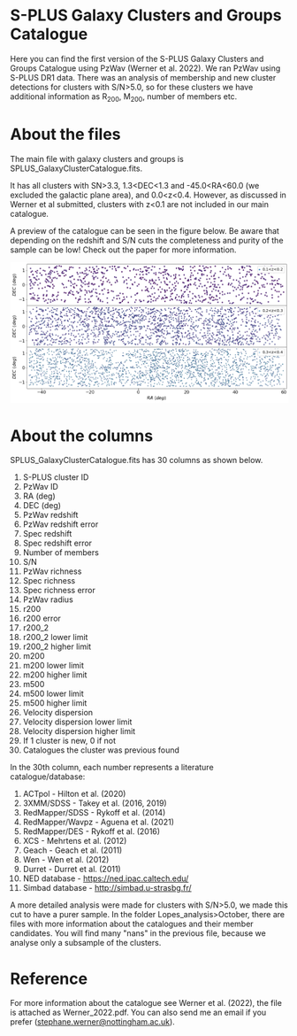 # S-PLUS Galaxy Clusters and Groups Catalogue
Here you can find the first version of the S-PLUS Galaxy Clusters and Groups Catalogue using PzWav (Werner et al. 2022). We ran PzWav using S-PLUS DR1 data.
There was an analysis of membership and new cluster detections for clusters with S/N>5.0, so for these clusters we have additional information as R<sub>200</sub>, M<sub>200</sub>, number of members etc.

# About the files

The main file with galaxy clusters and groups is SPLUS_GalaxyClusterCatalogue.fits. 

It has all clusters with SN>3.3, 1.3<DEC<1.3 and -45.0<RA<60.0 (we excluded the galactic plane area), and 0.0<z<0.4. However, as discussed in Werner et al submitted, clusters with z<0.1 are not included in our main catalogue.

A preview of the catalogue can be seen in the figure below. Be aware that depending on the redshift and S/N cuts the completeness and purity of the sample can be low! Check out the paper for more information. 

![](https://github.com/stephanewerner/SPLUS_GalaxyClusterCatalogue/blob/main/SPLUS_DR1_catalogue.png) 

# About the columns

SPLUS_GalaxyClusterCatalogue.fits has 30 columns as shown below. 

1. S-PLUS cluster ID
2. PzWav ID
3. RA (deg)
4. DEC (deg)
5. PzWav redshift
6. PzWav redshift error
7. Spec redshift 
8. Spec redshift error
9. Number of members
10. S/N
11. PzWav richness
12. Spec richness
13. Spec richness error
14. PzWav radius
15. r200 
16. r200 error
17. r200_2
18. r200_2 lower limit
19. r200_2 higher limit
20. m200 
21. m200 lower limit
22. m200 higher limit
23. m500
24. m500 lower limit
25. m500 higher limit
26. Velocity dispersion
27. Velocity dispersion lower limit
28. Velocity dispersion higher limit
29. If 1 cluster is new, 0 if not
30. Catalogues the cluster was previous found

In the 30th column, each number represents a literature catalogue/database:

1. ACTpol - Hilton et al. (2020)
2. 3XMM/SDSS - Takey et al. (2016, 2019)
3. RedMapper/SDSS - Rykoff et al. (2014)
4. RedMapper/Wavpz - Aguena et al. (2021)
5. RedMapper/DES -  Rykoff et al. (2016)
6. XCS - Mehrtens et al. (2012)
7. Geach - Geach et al. (2011)
8. Wen - Wen et al. (2012)
9. Durret - Durret et al. (2011)
10. NED database - https://ned.ipac.caltech.edu/
11. Simbad database - http://simbad.u-strasbg.fr/

A more detailed analysis were made for clusters with S/N>5.0, we made this cut to have a purer sample. In the folder Lopes_analysis>October, there are files with more information about the catalogues and their member candidates. You will find many "nans" in the previous file, because we analyse only a subsample of the clusters.

# Reference

For more information about the catalogue see Werner et al. (2022), the file is attached as Werner_2022.pdf.
You can also send me an email if you prefer (stephane.werner@nottingham.ac.uk). 
